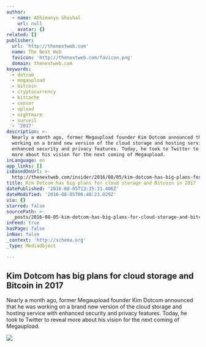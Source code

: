 ```yaml
---
author:
  - name: Abhimanyu Ghoshal
    url: null
    avatar: {}
related: []
publisher:
  url: 'http://thenextweb.com'
  name: The Next Web
  favicon: 'http://thenextweb.com/favicon.png'
  domain: thenextweb.com
keywords:
  - dotcom
  - megaupload
  - bitcoin
  - cryptocurrency
  - bitcache
  - censor
  - upload
  - nightmare
  - surveil
  - '2017'
description: >-
  Nearly a month ago, former Megaupload founder Kim Dotcom announced that he was
  working on a brand new version of the cloud storage and hosting service with
  enhanced security and privacy features. Today, he took to Twitter to reveal
  more about his vision for the next coming of Megaupload.
inLanguage: en
app_links: []
isBasedOnUrl: >-
  http://thenextweb.com/insider/2016/08/05/kim-dotcom-has-big-plans-for-cloud-storage-and-bitcoin-in-2017/
title: Kim Dotcom has big plans for cloud storage and Bitcoin in 2017
datePublished: '2016-08-05T13:35:31.406Z'
dateModified: '2016-08-05T06:48:23.029Z'
via: {}
starred: false
sourcePath: >-
  _posts/2016-08-05-kim-dotcom-has-big-plans-for-cloud-storage-and-bitcoin-in-20.md
inFeed: true
hasPage: false
inNav: false
_context: 'http://schema.org'
_type: MediaObject

---
```

<article style=""><h1>Kim Dotcom has big plans for cloud storage and Bitcoin in 2017</h1><p>Nearly a month ago, former Megaupload founder Kim Dotcom announced that he was working on a brand new version of the cloud storage and hosting service with enhanced security and privacy features. Today, he took to Twitter to reveal more about his vision for the next coming of Megaupload.</p><img src="http://cdn1.tnwcdn.com/wp-content/blogs.dir/1/files/2016/07/Kim-Dotcom.jpg" /></article>